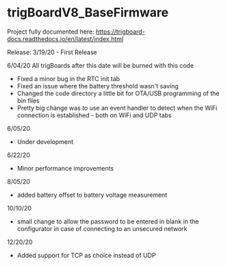 # trigBoardV8_BaseFirmware

Project fully documented here: 
https://trigboard-docs.readthedocs.io/en/latest/index.html

Release:
3/19/20 - First Release

6/04/20
All trigBoards after this date will be burned with this code
- Fixed a minor bug in the RTC init tab
- Fixed an issue where the battery threshold wasn't saving
- Changed the code directory a little bit for OTA/USB programming of the bin files
- Pretty big change was to use an event handler to detect when the WiFi connection is established - both on WiFi and UDP tabs

6/05/20
- Under development

6/22/20
- Minor performance improvements

8/05/20
- added battery offset to battery voltage measurement

10/10/20
- small change to allow the password to be entered in blank in the configurator in case of connecting to an unsecured network

12/20/20
- Added support for TCP as choice instead of UDP
